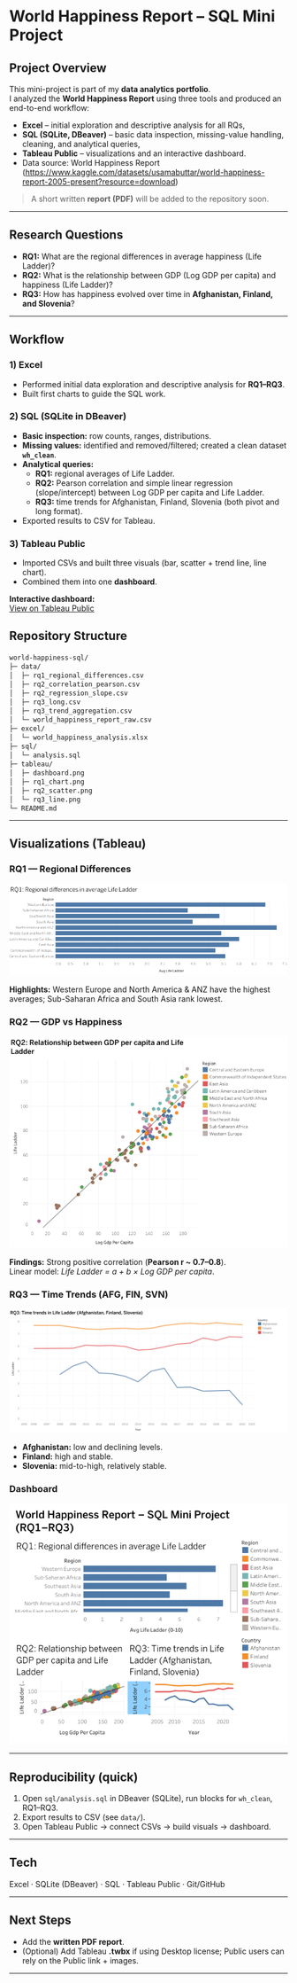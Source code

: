 # World Happiness Report – SQL Mini Project

## Project Overview
This mini-project is part of my **data analytics portfolio**.  
I analyzed the **World Happiness Report** using three tools and produced an end-to-end workflow:
- **Excel** – initial exploration and descriptive analysis for all RQs,
- **SQL (SQLite, DBeaver)** – basic data inspection, missing-value handling, cleaning, and analytical queries,
- **Tableau Public** – visualizations and an interactive dashboard.
- Data source: World Happiness Report (https://www.kaggle.com/datasets/usamabuttar/world-happiness-report-2005-present?resource=download)

> A short written **report (PDF)** will be added to the repository soon.

---

## Research Questions
- **RQ1:** What are the regional differences in average happiness (Life Ladder)?
- **RQ2:** What is the relationship between GDP (Log GDP per capita) and happiness (Life Ladder)?
- **RQ3:** How has happiness evolved over time in **Afghanistan, Finland, and Slovenia**?

---

## Workflow

### 1) Excel
- Performed initial data exploration and descriptive analysis for **RQ1–RQ3**.
- Built first charts to guide the SQL work.

### 2) SQL (SQLite in DBeaver)
- **Basic inspection:** row counts, ranges, distributions.
- **Missing values:** identified and removed/filtered; created a clean dataset **`wh_clean`**.
- **Analytical queries:**
  - **RQ1:** regional averages of Life Ladder.
  - **RQ2:** Pearson correlation and simple linear regression (slope/intercept) between Log GDP per capita and Life Ladder.
  - **RQ3:** time trends for Afghanistan, Finland, Slovenia (both pivot and long format).
- Exported results to CSV for Tableau.

### 3) Tableau Public
- Imported CSVs and built three visuals (bar, scatter + trend line, line chart).
- Combined them into one **dashboard**.

**Interactive dashboard:**  
[View on Tableau Public]( https://public.tableau.com/app/profile/ana.tivold/viz/Worldhappinessreport-SQLMiniProject/Dashboard1?publish=yes) 

## Repository Structure

```text
world-happiness-sql/
├─ data/
│  ├─ rq1_regional_differences.csv
│  ├─ rq2_correlation_pearson.csv
│  ├─ rq2_regression_slope.csv
│  ├─ rq3_long.csv
│  ├─ rq3_trend_aggregation.csv
│  └─ world_happiness_report_raw.csv
├─ excel/
│  └─ world_happiness_analysis.xlsx
├─ sql/
│  └─ analysis.sql
├─ tableau/
│  ├─ dashboard.png
│  ├─ rq1_chart.png
│  ├─ rq2_scatter.png
│  └─ rq3_line.png
└─ README.md
```



---

## Visualizations (Tableau)

### RQ1 — Regional Differences
![RQ1](tableau/rq1_chart.png)

**Highlights:** Western Europe and North America & ANZ have the highest averages; Sub-Saharan Africa and South Asia rank lowest.

### RQ2 — GDP vs Happiness
![RQ2](tableau/rq2_scatter.png)

**Findings:** Strong positive correlation (**Pearson r ~ 0.7–0.8**).  
Linear model: *Life Ladder = a + b × Log GDP per capita*.

### RQ3 — Time Trends (AFG, FIN, SVN)
![RQ3](tableau/rq3_line.png)

- **Afghanistan:** low and declining levels.  
- **Finland:** high and stable.  
- **Slovenia:** mid-to-high, relatively stable.

### Dashboard
![Dashboard](tableau/dashboard.png)

---

## Reproducibility (quick)
1. Open `sql/analysis.sql` in DBeaver (SQLite), run blocks for `wh_clean`, RQ1–RQ3.
2. Export results to CSV (see `data/`).
3. Open Tableau Public → connect CSVs → build visuals → dashboard.

---

## Tech
Excel · SQLite (DBeaver) · SQL · Tableau Public · Git/GitHub

---

## Next Steps
- Add the **written PDF report**.
- (Optional) Add Tableau **.twbx** if using Desktop license; Public users can rely on the Public link + images.



---

